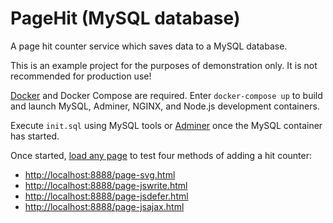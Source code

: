# PageHit (MySQL database)

A page hit counter service which saves data to a MySQL database.

This is an example project for the purposes of demonstration only. It is not recommended for production use!

[Docker](https://www.docker.com/) and Docker Compose are required. Enter `docker-compose up` to build and launch MySQL, Adminer, NGINX, and Node.js development containers.

Execute `init.sql` using MySQL tools or [Adminer](http://localhost:8080/) once the MySQL container has started.

Once started, [load any page](http://localhost:8888/) to test four methods of adding a hit counter:

* <http://localhost:8888/page-svg.html>
* <http://localhost:8888/page-jswrite.html>
* <http://localhost:8888/page-jsdefer.html>
* <http://localhost:8888/page-jsajax.html>
